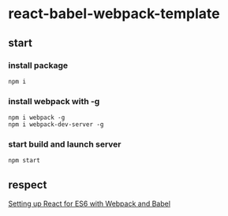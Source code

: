 # react-babel-webpack-template

## start
### install package
```
npm i
```
### install webpack with -g
```
npm i webpack -g
npm i webpack-dev-server -g
```
### start build and launch server
```
npm start
```

## respect
[Setting up React for ES6 with Webpack and Babel](https://www.twilio.com/blog/2015/08/setting-up-react-for-es6-with-webpack-and-babel-2.html)
